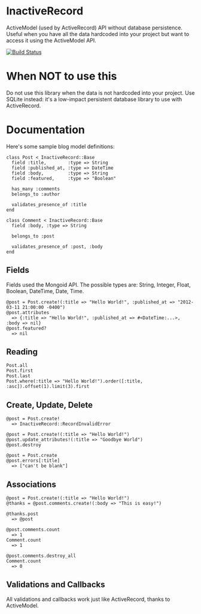 # InactiveRecord

ActiveModel (used by ActiveRecord) API without database persistence. Useful when you have all the data hardcoded into your project but want to access it using the ActiveModel API.

[![Build Status](https://secure.travis-ci.org/topdan/inactiverecord.png)](https://secure.travis-ci.org/topdan/inactiverecord.png)

# When NOT to use this

Do not use this library when the data is not hardcoded into your project. Use SQLite instead: it's a low-impact persistent database library to use with ActiveRecord.

# Documentation

Here's some sample blog model definitions:

    class Post < InactiveRecord::Base
      field :title,        :type => String
      field :published_at, :type => DateTime
      field :body,         :type => String
      field :featured,     :type => "Boolean"
      
      has_many :comments
      belongs_to :author
      
      validates_presence_of :title
    end
    
    class Comment < InactiveRecord::Base
      field :body, :type => String
      
      belongs_to :post
      
      validates_presence_of :post, :body
    end
    
## Fields

Fields used the Mongoid API. The possible types are: String, Integer, Float, Boolean, DateTime, Date, Time.

    @post = Post.create!(:title => "Hello World!", :published_at => "2012-03-11 21:00:00 -0400")
    @post.attributes
      => {:title => "Hello World!", :published_at => #<DateTime:...>, :body => nil}
    @post.featured?
      => nil
## Reading
    
    Post.all
    Post.first
    Post.last
    Post.where(:title => "Hello World!").order([:title, :asc]).offset(1).limit(3).first
    
## Create, Update, Delete

    @post = Post.create!
      => InactiveRecord::RecordInvalidError
    
    @post = Post.create!(:title => "Hello World!")
    @post.update_attributes!(:title => "Goodbye World")
    @post.destroy
    
    @post = Post.create
    @post.errors[:title]
      => ["can't be blank"]

## Associations
    
    @post = Post.create!(:title => "Hello World!")
    @thanks = @post.comments.create!(:body => "This is easy!")
    
    @thanks.post
      => @post
    
    @post.comments.count
      => 1
    Comment.count
      => 1
    
    @post.comments.destroy_all
    Comment.count
      => 0

## Validations and Callbacks

  All validations and callbacks work just like ActiveRecord, thanks to ActiveModel.
